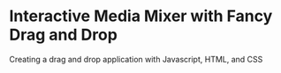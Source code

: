 # Interactive Media Mixer with Fancy Drag and Drop

Creating a drag and drop application with Javascript, HTML, and CSS
